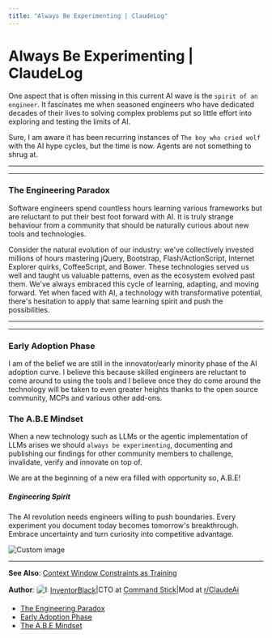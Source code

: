 ```yaml
---
title: "Always Be Experimenting | ClaudeLog"
---
```


# Always Be Experimenting | ClaudeLog

One aspect that is often missing in this current AI wave is the `spirit of an engineer`. It fascinates me when seasoned engineers who have dedicated decades of their lives to solving complex problems put so little effort into exploring and testing the limits of AI.

Sure, I am aware it has been recurring instances of `The boy who cried wolf` with the AI hype cycles, but the time is now. Agents are not something to shrug at.

* * *

* * *

### The Engineering Paradox[​](#the-engineering-paradox "Direct link to The Engineering Paradox")

Software engineers spend countless hours learning various frameworks but are reluctant to put their best foot forward with AI. It is truly strange behaviour from a community that should be naturally curious about new tools and technologies.

Consider the natural evolution of our industry: we've collectively invested millions of hours mastering jQuery, Bootstrap, Flash/ActionScript, Internet Explorer quirks, CoffeeScript, and Bower. These technologies served us well and taught us valuable patterns, even as the ecosystem evolved past them. We've always embraced this cycle of learning, adapting, and moving forward. Yet when faced with AI, a technology with transformative potential, there's hesitation to apply that same learning spirit and push the possibilities.

* * *

* * *

### Early Adoption Phase[​](#early-adoption-phase "Direct link to Early Adoption Phase")

I am of the belief we are still in the innovator/early minority phase of the AI adoption curve. I believe this because skilled engineers are reluctant to come around to using the tools and I believe once they do come around the technology will be taken to even greater heights thanks to the open source community, MCPs and various other add-ons.

### The A.B.E Mindset[​](#the-abe-mindset "Direct link to The A.B.E Mindset")

When a new technology such as LLMs or the agentic implementation of LLMs arises we should `always be experimenting`, documenting and publishing our findings for other community members to challenge, invalidate, verify and innovate on top of.

We are at the beginning of a new era filled with opportunity so, A.B.E!

##### Engineering Spirit

The AI revolution needs engineers willing to push boundaries. Every experiment you document today becomes tomorrow's breakthrough. Embrace uncertainty and turn curiosity into competitive advantage.

<img src="/img/discovery/024_excite_orange.png" alt="Custom image" style="max-width: 165px; height: auto;" />

* * *

**See Also**: [Context Window Constraints as Training](/mechanics/context-window-constraints-as-training/)

**Author**:[<img src="/img/claudes-greatest-soldier.png" alt="InventorBlack profile" style="width: 25px; height: 25px; display: inline-block; vertical-align: middle; margin: 0 3px; border-radius: 50%;" />InventorBlack](https://www.linkedin.com/in/wilfredkasekende/)|CTO at [Command Stick](https://commandstick.com)|Mod at [r/ClaudeAi](https://reddit.com/r/ClaudeAI)

-   [The Engineering Paradox](#the-engineering-paradox)
-   [Early Adoption Phase](#early-adoption-phase)
-   [The A.B.E Mindset](#the-abe-mindset)